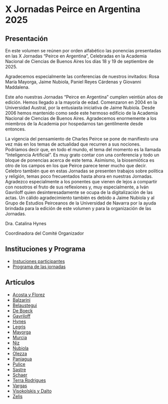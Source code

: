 # X Jornadas Peirce en Argentina 2025

## Presentación

En este volumen se reúnen por orden alfabético las ponencias presentadas en las X
Jornadas “Peirce en Argentina”, Celebradas en la Academia Nacional de Ciencias de
Buenos Aires los días 18 y 19 de septiembre de 2025.

Agradecemos especialmente las conferencias de nuestros invitados: Rosa María
Mayorga, Jaime Nubiola, Paniel Reyes Cárdenas y Giovanni Maddalena.

Este año nuestras Jornadas “Peirce en Argentina” cumplen veintiún años de edición.
Hemos llegado a la mayoría de edad. Comenzaron en 2004 en la Universidad Austral,
por la entusiasta iniciativa de Jaime Nubiola. Desde 2006 hemos mantenido como sede
este hermoso edificio de la Academia Nacional de Ciencias de Buenos Aires.
Agradecemos enormemente a los miembros de la Academia por hospedarnos tan
gentilmente desde entonces.

La vigencia del pensamiento de Charles Peirce se pone de manifiesto una vez más en
los temas de actualidad que recurren a sus nociones. Podríamos decir que, en todo el
mundo, el tema del momento es la llamada “Inteligencia Artificial”. Es muy grato
contar con una conferencia y todo un bloque de ponencias acerca de este tema.
Asimismo, la biosemiótica es otro de los campos en los que Peirce parece tener mucho
que decir. Celebro también que en estas Jornadas se presenten trabajos sobre política y
religión, temas poco frecuentados hasta ahora en nuestras Jornadas.
Agradezco especialmente a los ponentes que vienen de lejos a compartir con nosotros el
fruto de sus reflexiones y, muy especialmente, a Iván Gavriloff quien
desinteresadamente se ocupa de la digitalización de las actas. Un cálido agradecimiento
también es debido a Jaime Nubiola y al Grupo de Estudios Peirceanos de la Universidad
de Navarra por la ayuda brindada para la edición de este volumen y para la organización
de las Jornadas.

Dra. Catalina Hynes

Coordinadora del Comité Organizador

## Instituciones y Programa

- [Instuciones participantes](articulos/instituciones.html)
- [Programa de las jornadas](articulos/programa.html)

## Artículos

- [Acosta y Florez](/articulos/acosta-florez.html)
- [Balzarini](/articulos/balzarini.html)
- [Belaustegui](/articulos/belaustegui.html)
- [De Boeck](/articulos/de-boeck.html)
- [Gavriloff](/articulos/gavriloff.html)
- [Hynes](/articulos/hynes.html)
- [Legris](/articulos/legris.html)
- [Mayorga](/articulos/mayorga.html)
- [Murcia](/articulos/murcia.html)
- [Niz](/articulos/niz.html)
- [Nubiola](/articulos/nubiola.html)
- [Olezza](/articulos/olezza.html)
- [Paniagua](/articulos/paniagua.html)
- [Pulice](/articulos/pulice.html)
- [Sastre](/articulos/sastre.html)
- [Schaer](/articulos/schaer.html)
- [Terra Rodrigues](/articulos/terra-rodrigues.html)
- [Vargas](/articulos/vargas.html)
- [Visokolskis y Dalto](/articulos/visokolskis.html)
- [Zelis](/articulos/zelis.html)
<!-- TODO: Falta javier -->